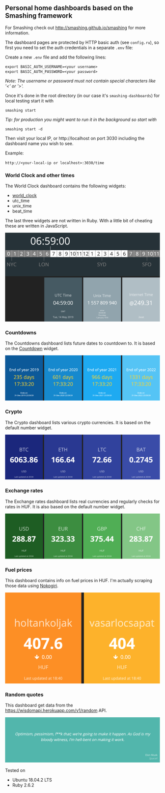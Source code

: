 ## Personal home dashboards based on the Smashing framework

For Smashing check out http://smashing.github.io/smashing for more information.

The dashboard pages are protected by HTTP basic auth (see `config.ru`), so first you need to set the auth credentials in a separate `.env` file:

Create a new `.env` file and add the following lines:

```shell
export BASIC_AUTH_USERNAME=<your username>
export BASIC_AUTH_PASSWORD=<your password>
```
*Note: The username or password must not contain special characters like '<' or '>'.*

Once it's done in the root directory (in our case it's `smashing-dashboards`) for local testing start it with

```shell
smashing start
```

*Tip: for production you might want to run it in the background so start with*

```shell
smashing start -d
```

Then visit your local IP, or http://localhost on port 3030 including the dashboard name you wish to see.

Example:

`http://<your-local-ip or localhost>:3030/time`

### World Clock and other times

The World Clock dashboard contains the following widgets:

* [world_clock](https://gist.github.com/weilu/7688343)
* utc_time
* unix_time
* beat_time

The last three widgets are not written in Ruby. With a little bit of cheating these are written in JavaScript.

![world clock and other times dashboard sample](assets/images/example-time-dashboard.png)

### Countdowns

The Countdowns dashboard lists future dates to countdown to. It is based on the [Countdown](https://gist.github.com/ioangogo/7b9208d0ef41c90ec322/) widget.

![countdowns dashboard sample](assets/images/example-countdown-dashboard.png)

### Crypto

The Crypto dashboard lists various crypto currencies. It is based on the default number widget.

![crypto dashboard sample](assets/images/example-crypto-dashboard.png)

### Exchange rates

The Exchange rates dashboard lists real currencies and regularly checks for rates in HUF. It is also based on the default number widget.

![exchange rates dashboard sample](assets/images/example-currency-exchange-rates-dashboard.png)

### Fuel prices

This dashboard contains info on fuel prices in HUF. I'm actually scraping those data using [Nokogiri](https://nokogiri.org).

![fuel prices dashboard sample](assets/images/example-fuel-prices-dashboard.png)

### Random quotes

This dashboard get data from the https://wisdomapi.herokuapp.com/v1/random API.

![random quotes dashboard sample](assets/images/example-random-quotes-dashboard.png)

Tested on

* Ubuntu 18.04.2 LTS
* Ruby 2.6.2
